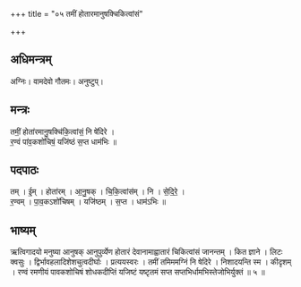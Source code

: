 +++
title = "०५ तमीं होतारमानुषक्चिकित्वांसं"

+++
## अधिमन्त्रम्
अग्निः। वामदेवो गौतमः। अनुष्टुप्।

## मन्त्रः
तमीं॒ होता॑रमानु॒षक्चि॑कि॒त्वांसं॒ नि षे॑दिरे ।  
र॒ण्वं पा॑व॒कशो॑चिषं॒ यजि॑ष्ठं स॒प्त धाम॑भिः ॥

## पदपाठः
तम् । ई॒म् । होता॑रम् । आ॒नु॒षक् । चि॒कि॒त्वांस॑म् । नि । से॒दि॒रे॒ ।  
र॒ण्वम् । पा॒व॒कऽशो॑चिषम् । यजि॑ष्ठम् । स॒प्त । धाम॑ऽभिः ॥

## भाष्यम्
ऋत्विगादयो मनुष्या आनुषक् आनुपुर्व्येण होतारं देवानामाह्वातारं चिकित्वांसं जानन्तम् । कित ज्ञाने । लिटः क्वसुः । द्विर्भावहलादिशेशचुत्वदीर्घाः । प्रत्ययस्वरः । तमीं तमिममग्निं नि षेदिरे । निशादयन्ति स्म । कीदृशम् । रण्वं रमणीयं पावकशोचिषं शोधकदीप्तिं यजिष्टं यष्टृतमं सप्त सप्तभिर्धामभिस्तेजोभिर्युक्तं ॥ ५ ॥